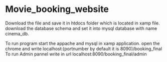 # Movie_booking_website

Download the file and save it in htdocs folder which is located in xamp file.
download the database schema and set it into mysql database with name cinema_db.

To run program
start the appache and mysql in xamp application.
open the chrome and write localhost:(portnumber by default it is 8090)/booking_final
To run Admin pannel write in url localhost:8090/booking_final/admin
